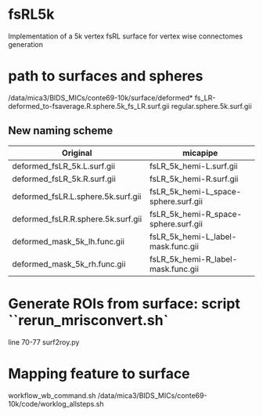 # fsRL5k
Implementation of a 5k vertex fsRL surface for vertex wise connectomes generation

# path to surfaces and spheres
/data/mica3/BIDS_MICs/conte69-10k/surface/deformed*
fs_LR-deformed_to-fsaverage.R.sphere.5k_fs_LR.surf.gii
regular.sphere.5k.surf.gii

## New naming scheme
| Original                           | micapipe                             |
|------------------------------------|--------------------------------------|
| deformed_fsLR_5k.L.surf.gii        | fsLR_5k_hemi-L.surf.gii              |
| deformed_fsLR_5k.R.surf.gii        | fsLR_5k_hemi-R.surf.gii              |
| deformed_fsLR.L.sphere.5k.surf.gii | fsLR_5k_hemi-L_space-sphere.surf.gii |
| deformed_fsLR.R.sphere.5k.surf.gii | fsLR_5k_hemi-R_space-sphere.surf.gii |
| deformed_mask_5k_lh.func.gii       | fsLR_5k_hemi-L_label-mask.func.gii   |
| deformed_mask_5k_rh.func.gii       | fsLR_5k_hemi-R_label-mask.func.gii   |

# Generate ROIs from surface: script ``rerun_mrisconvert.sh`
line 70-77
surf2roy.py

# Mapping feature to surface
workflow_wb_command.sh
/data/mica3/BIDS_MICs/conte69-10k/code/worklog_allsteps.sh
